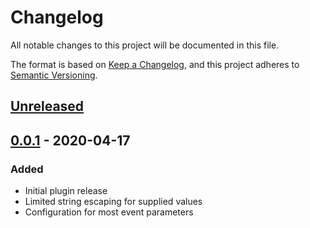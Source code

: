 # Changelog

All notable changes to this project will be documented in this file.

The format is based on [Keep a Changelog](https://keepachangelog.com/en/1.0.0/),
and this project adheres to [Semantic Versioning](https://semver.org/spec/v2.0.0.html).

## [Unreleased]

## [0.0.1] - 2020-04-17

### Added

- Initial plugin release
- Limited string escaping for supplied values
- Configuration for most event parameters

[Unreleased]: https://github.com/envato/create-datadog-event-buildkite-plugin/compare/v0.0.1...HEAD
[0.0.1]: https://github.com/envato/create-datadog-event-buildkite-plugin/releases/tag/v0.0.1
